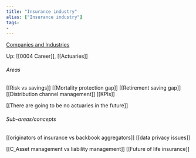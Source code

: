 ```yaml
---
title: "Insurance industry"
alias: ["Insurance industry"]
tags:
- 
---
```

[Companies and Industries](notes/Companies%20and%20Industries.md)

Up: [[0004 Career]], [[Actuaries]]
###### Areas
[[Risk vs savings]]
[[Mortality protection gap]]
[[Retirement saving gap]]
[[Distribution channel management]]
[[KPIs]]

[[There are going to be no actuaries in the future]]

###### Sub-areas/concepts
[[originators of insurance vs backbook aggregators]]
[[data privacy issues]]

[[C_Asset management vs liability management]]
[[Future of life insurance]]
